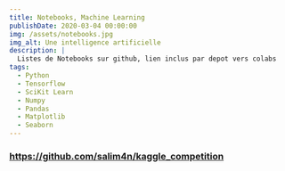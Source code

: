 ```yaml
---
title: Notebooks, Machine Learning
publishDate: 2020-03-04 00:00:00
img: /assets/notebooks.jpg
img_alt: Une intelligence artificielle
description: |
  Listes de Notebooks sur github, lien inclus par depot vers colabs
tags:
  - Python
  - Tensorflow
  - SciKit Learn
  - Numpy
  - Pandas
  - Matplotlib
  - Seaborn
---
```


### https://github.com/salim4n/kaggle_competition

